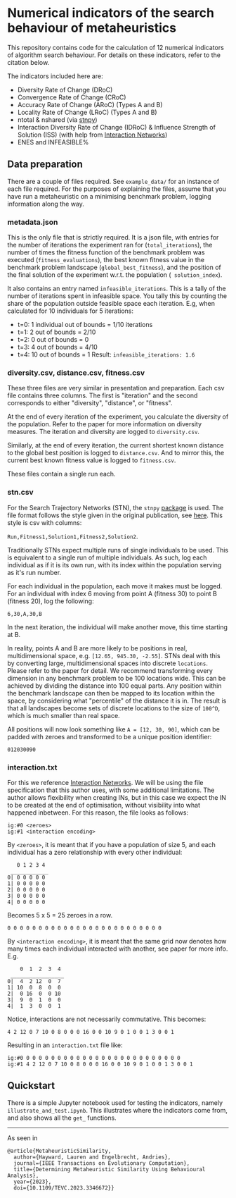 # Numerical indicators of the search behaviour of metaheuristics

This repository contains code for the calculation of 12 numerical indicators 
of algorithm search behaviour. For details on these indicators, refer to the 
citation below.

The indicators included here are:

- Diversity Rate of Change (DRoC)
- Convergence Rate of Change (CRoC)
- Accuracy Rate of Change (ARoC) (Types A and B)
- Locality Rate of Change (LRoC) (Types A and B)
- ntotal & nshared (via [stnpy](https://github.com/runrunLauren/stnpy))
- Interaction Diversity Rate of Change (IDRoC) & Influence Strength of Solution (ISS) (with help from [Interaction Networks](https://github.com/macoj/swarm_interaction_network))
- ENES and INFEASIBLE%

## Data preparation

There are a couple of files required. See `example_data/` for an instance of 
each file required. For the purposes of explaining the files, assume that you
have run a metaheuristic on a minimising benchmark problem, logging 
information along the way.

### metadata.json

This is the only file that is strictly required. It is a json file, with 
entries for the number of iterations the experiment ran for 
(`total_iterations`), the number of times the fitness function of the 
benchmark problem was executed (`fitness_evaluations`), the best known 
fitness value in the benchmark problem landscape (`global_best_fitness`), and
the position of the final solution of the experiment w.r.t. the population (`
solution_index`).

It also contains an entry named `infeasible_iterations`. This is a tally of 
the number of iterations spent in infeasible space. You tally this by 
counting the share of the population outside feasible space each iteration.
E.g, when calculated for 10 individuals for 5 iterations:
- t=0: 1 individual out of bounds = 1/10 iterations
- t=1: 2 out of bounds = 2/10
- t=2: 0 out of bounds = 0
- t=3: 4 out of bounds = 4/10
- t=4: 10 out of bounds = 1
Result: `infeasible_iterations: 1.6`

### diversity.csv, distance.csv, fitness.csv

These three files are very similar in presentation and preparation. Each csv
file contains three columns. The first is "iteration" and the second 
corresponds to either "diversity", "distance", or "fitness". 

At the end of every iteration of the experiment, you calculate the diversity 
of the population. Refer to the paper for more information on diversity 
measures. The iteration and diversity are logged to `diversity.csv`.

Similarly, at the end of every iteration, the current shortest known distance 
to the global best position is logged to `distance.csv`. And to mirror this, 
the current best known fitness value is logged to `fitness.csv`.

These files contain a single run each.

### stn.csv

For the Search Trajectory Networks (STN), the `stnpy` 
[package](https://github.com/runrunLauren/stnpy) is used. The file format 
follows the style given in the original publication, see 
[here](https://github.com/gabro8a/STNs). This style is csv with columns:

`Run,Fitness1,Solution1,Fitness2,Solution2`.

Traditionally STNs expect multiple runs of single individuals to be used. 
This is equivalent to a single run of multiple individuals. As such, log 
each individual as if it is its own run, with its index within the 
population serving as it's run number.

For each individual in the population, each move it makes must be logged. 
For an individual with index 6 moving from point A (fitness 30) to point B 
(fitness 20), log the following:

`6,30,A,30,B`

In the next iteration, the individual will make another move, this time 
starting at B.

In reality, points A and B are more likely to be positions in real, 
multidimensional space, e.g. `[12.65, 945.30, -2.55]`. STNs deal with this
by converting large, multidimensional spaces into discrete `locations`. 
Please refer to the paper for detail. We recommend transforming every 
dimension in any benchmark problem to be 100 locations wide. This can be 
achieved by dividing the distance into 100 equal parts. Any position within
the benchmark landscape can then be mapped to its location within the space, 
by considering what "percentile" of the distance it is in.
The result is that all landscapes become sets of discrete locations to the 
size of `100^D`, which is much smaller than real space.

All positions will now look something like `A = [12, 30, 90]`, which can be 
padded with zeroes and transformed to be a unique position identifier:

`012030090`

### interaction.txt

For this we reference 
[Interaction Networks](https://github.com/macoj/swarm_interaction_network). 
We will be using the file specification that this author uses, with some 
additional limitations. The author allows flexibility when creating INs, but
in this case we expect the IN to be created at the end of optimisation, 
without visibility into what happened inbetween. For this reason, the file 
looks as follows:

```
ig:#0 <zeroes>
ig:#1 <interaction encoding>
```

By `<zeroes>`, it is meant that if you have a population of size 5, and each 
individual has a zero relationship with every other individual:

```
   0 1 2 3 4
 ____________
0| 0 0 0 0 0
1| 0 0 0 0 0
2| 0 0 0 0 0
3| 0 0 0 0 0
4| 0 0 0 0 0
```

Becomes 5 x 5 = 25 zeroes in a row.
```
0 0 0 0 0 0 0 0 0 0 0 0 0 0 0 0 0 0 0 0 0 0 0 0 0
```

By `<interaction encoding>`, it is meant that the same grid now denotes how 
many times each individual interacted with another, see paper for more info.
E.g.

```
    0  1  2  3  4
 _________________
0|  4  2 12  0  7
1| 10  0  8  0  0
2|  0 16  0  0 10
3|  9  0  1  0  0
4|  1  3  0  0  1
```
Notice, interactions are not necessarily commutative. This becomes:
```
4 2 12 0 7 10 0 8 0 0 0 16 0 0 10 9 0 1 0 0 1 3 0 0 1
```

Resulting in an `interaction.txt` file like:
```
ig:#0 0 0 0 0 0 0 0 0 0 0 0 0 0 0 0 0 0 0 0 0 0 0 0 0 0
ig:#1 4 2 12 0 7 10 0 8 0 0 0 16 0 0 10 9 0 1 0 0 1 3 0 0 1
```

## Quickstart

There is a simple Jupyter notebook used for testing the indicators, namely
`illustrate_and_test.ipynb`. This illustrates where the indicators come 
from, and also shows all the `get_` functions.

---
As seen in 
```
@article{MetaheuristicSimilarity,
  author={Hayward, Lauren and Engelbrecht, Andries},
  journal={IEEE Transactions on Evolutionary Computation}, 
  title={Determining Metaheuristic Similarity Using Behavioural Analysis}, 
  year={2023},
  doi={10.1109/TEVC.2023.3346672}}
```
